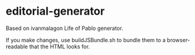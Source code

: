# editorial-generator

Based on ivanmalagon Life of Pablo generator.

If you make changes, use buildJSBundle.sh to bundle them to a browser-readable that the HTML looks for.
